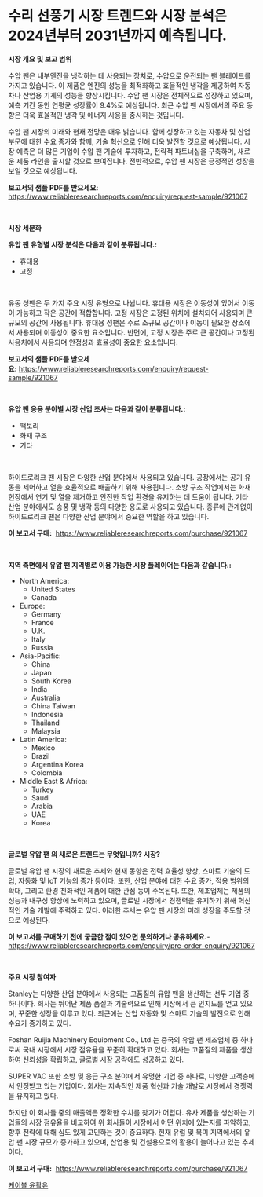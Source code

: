 <p><h1>수리 선풍기 시장 트렌드와 시장 분석은 2024년부터 2031년까지 예측됩니다.</h1></p><p><strong>시장 개요 및 보고 범위</strong></p>
<p><p>수압 팬은 내부엔진을 냉각하는 데 사용되는 장치로, 수압으로 운전되는 팬 블레이드를 가지고 있습니다. 이 제품은 엔진의 성능을 최적화하고 효율적인 냉각을 제공하여 자동차나 산업용 기계의 성능을 향상시킵니다. 수압 팬 시장은 전체적으로 성장하고 있으며, 예측 기간 동안 연평균 성장률이 9.4%로 예상됩니다. 최근 수압 팬 시장에서의 주요 동향은 더욱 효율적인 냉각 및 에너지 사용을 중시하는 것입니다.</p><p>수압 팬 시장의 미래와 현재 전망은 매우 밝습니다. 함께 성장하고 있는 자동차 및 산업 부문에 대한 수요 증가와 함께, 기술 혁신으로 인해 더욱 발전할 것으로 예상됩니다. 시장 예측은 더 많은 기업이 수압 팬 기술에 투자하고, 전략적 파트너십을 구축하며, 새로운 제품 라인을 출시할 것으로 보여집니다. 전반적으로, 수압 팬 시장은 긍정적인 성장을 보일 것으로 예상됩니다.</p></p>
<p><strong>보고서의 샘플 PDF를 받으세요:</strong> <a href="https://www.reliableresearchreports.com/enquiry/request-sample/921067">https://www.reliableresearchreports.com/enquiry/request-sample/921067</a></p>
<p>&nbsp;</p>
<p><strong>시장 세분화</strong></p>
<p><strong>유압 팬 유형별 시장 분석은 다음과 같이 분류됩니다.:</strong></p>
<p><ul><li>휴대용</li><li>고정</li></ul></p>
<p>&nbsp;</p>
<p><p>유동 성팬은 두 가지 주요 시장 유형으로 나뉩니다. 휴대용 시장은 이동성이 있어서 이동이 가능하고 작은 공간에 적합합니다. 고정 시장은 고정된 위치에 설치되어 사용되며 큰 규모의 공간에 사용됩니다. 휴대용 성팬은 주로 소규모 공간이나 이동이 필요한 장소에서 사용되며 이동성이 중요한 요소입니다. 반면에, 고정 시장은 주로 큰 공간이나 고정된 사용처에서 사용되며 안정성과 효율성이 중요한 요소입니다.</p></p>
<p><strong>보고서의 샘플 PDF를 받으세요:</strong>&nbsp;<a href="https://www.reliableresearchreports.com/enquiry/request-sample/921067">https://www.reliableresearchreports.com/enquiry/request-sample/921067</a></p>
<p>&nbsp;</p>
<p><strong> 유압 팬 응용 분야별 시장 산업 조사는 다음과 같이 분류됩니다.:</strong></p>
<p><ul><li>팩토리</li><li>화재 구조</li><li>기타</li></ul></p>
<p>&nbsp;</p>
<p><p>하이드로리크 팬 시장은 다양한 산업 분야에서 사용되고 있습니다. 공장에서는 공기 유동을 제어하고 열을 효율적으로 배출하기 위해 사용됩니다. 소방 구조 작업에서는 화재 현장에서 연기 및 열을 제거하고 안전한 작업 환경을 유지하는 데 도움이 됩니다. 기타 산업 분야에서도 송풍 및 냉각 등의 다양한 용도로 사용되고 있습니다. 종류에 관계없이 하이드로리크 팬은 다양한 산업 분야에서 중요한 역할을 하고 있습니다.</p></p>
<p><strong>이 보고서 구매:</strong>&nbsp; <a href="https://www.reliableresearchreports.com/purchase/921067">https://www.reliableresearchreports.com/purchase/921067</a></p>
<p>&nbsp;</p>
<p><strong>지역 측면에서 유압 팬 지역별로 이용 가능한 시장 플레이어는 다음과 같습니다.:</strong></p>
<p><ul>
    <li>
        North America:
        <ul>
            <li>United States</li>
            <li>Canada</li>
        </ul>
    </li>
    <li>
        Europe:
        <ul>
            <li>Germany</li>
            <li>France</li>
            <li>U.K.</li>
            <li>Italy</li>
            <li>Russia</li>
        </ul>
    </li>
    <li>
        Asia-Pacific:
        <ul>
            <li>China</li>
            <li>Japan</li>
            <li>South Korea</li>
            <li>India</li>
            <li>Australia</li>
            <li>China Taiwan</li>
            <li>Indonesia</li>
            <li>Thailand</li>
            <li>Malaysia</li>
        </ul>
    </li>
    <li>
        Latin America:
        <ul>
            <li>Mexico</li>
            <li>Brazil</li>
            <li>Argentina Korea</li>
            <li>Colombia</li>
        </ul>
    </li>
    <li>
        Middle East & Africa:
        <ul>
            <li>Turkey</li>
            <li>Saudi</li>
            <li>Arabia</li>
            <li>UAE</li>
            <li>Korea</li>
        </ul>
    </li>
    </ul></p>
<p>&nbsp;</p>
<p><strong>글로벌 유압 팬 의 새로운 트렌드는 무엇입니까? 시장?</strong></p>
<p><p>글로벌 유압 팬 시장의 새로운 추세와 현재 동향은 전력 효율성 향상, 스마트 기술의 도입, 자동화 및 IoT 기능의 증가 등이다. 또한, 산업 분야에 대한 수요 증가, 적용 범위의 확대, 그리고 환경 친화적인 제품에 대한 관심 등이 주목된다. 또한, 제조업체는 제품의 성능과 내구성 향상에 노력하고 있으며, 글로벌 시장에서 경쟁력을 유지하기 위해 혁신적인 기술 개발에 주력하고 있다. 이러한 추세는 유압 팬 시장의 미래 성장을 주도할 것으로 예상된다.</p></p>
<p><strong>이 보고서를 구매하기 전에 궁금한 점이 있으면 문의하거나 공유하세요.</strong>- <a href="https://www.reliableresearchreports.com/enquiry/pre-order-enquiry/921067">https://www.reliableresearchreports.com/enquiry/pre-order-enquiry/921067</a></p>
<p>&nbsp;</p>
<p><strong>주요 시장 참여자</strong></p>
<p><p>Stanley는 다양한 산업 분야에서 사용되는 고품질의 유압 팬을 생산하는 선두 기업 중 하나이다. 회사는 뛰어난 제품 품질과 기술력으로 인해 시장에서 큰 인지도를 얻고 있으며, 꾸준한 성장을 이루고 있다. 최근에는 산업 자동화 및 스마트 기술의 발전으로 인해 수요가 증가하고 있다.</p><p>Foshan Ruijia Machinery Equipment Co., Ltd.는 중국의 유압 팬 제조업체 중 하나로써 국내 시장에서 시장 점유율을 꾸준히 확대하고 있다. 회사는 고품질의 제품을 생산하여 신뢰성을 확립하고, 글로벌 시장 공략에도 성공하고 있다.</p><p>SUPER VAC 또한 소방 및 응급 구조 분야에서 유명한 기업 중 하나로, 다양한 고객층에서 인정받고 있는 기업이다. 회사는 지속적인 제품 혁신과 기술 개발로 시장에서 경쟁력을 유지하고 있다. </p><p>하지만 이 회사들 중의 매출액은 정확한 수치를 찾기가 어렵다. 유사 제품을 생산하는 기업들의 시장 점유율을 비교하여 위 회사들이 시장에서 어떤 위치에 있는지를 파악하고, 향후 전략에 대해 심도 있게 고민하는 것이 중요하다. 현재 유럽 및 북미 지역에서의 유압 팬 시장 규모가 증가하고 있으며, 산업용 및 건설용으로의 활용이 늘어나고 있는 추세이다.</p></p>
<p><strong>이 보고서 구매:</strong>&nbsp;&nbsp;<a href="https://www.reliableresearchreports.com/purchase/921067">https://www.reliableresearchreports.com/purchase/921067</a></p>
<p><p><a href="https://github.com/laholand/Market-Research-Report-List-2/blob/main/2238397181975.md">케이블 윤활유</a></p></p>
